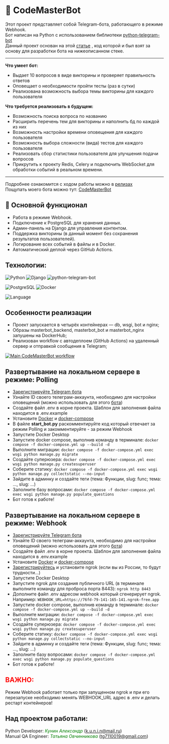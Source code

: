 # 🤖 CodeMasterBot

Этот проект представляет собой Telegram-бота, работающего в режиме Webhook.  
Бот написан на Python с использованием библиотеки [python-telegram-bot](https://docs.python-telegram-bot.org/en/v21.7/)  
Данный проект основан на этой [статье](https://yourtodo.life/ru/posts/django-5-s-botom-na-python-telegram-bot-213/) , код которой и был взят за основу для разработки бота на нижеописанном стеке.

---

**Что умеет бот:**

- Выдает 10 вопросов в виде викторины и проверяет правильность ответов
- Оповещает о необходимости пройти тесты (раз в сутки)  
- Реализована возможность выбора темы викторины для каждого пользователя  



**Что требуется реализовать в будущем:**

- Возможность поиска вопроса по названию
- Расширить перечень тем для викторины и наполнить бд по каждой из них
- Возможность настройки времени оповещения  для каждого пользователя
- Возможность выбора сложности (вида) тестов для каждого пользователя
- Реализовать сбор статистики пользователя для улучшения подачи вопросов
- Прикрутить к проекту Redis, Celery и подключить WebSocket для обработки событий в реальном времени.

---
Подробнее ознакомится с ходом работы можно в [релизах](https://github.com/K-u-n-i-n/CodeMasterBot/releases)  
Пощупать моего бота можно тут:  [CodeMasterBot](https://t.me/skill_tester_bot)  




## 🚀 Основной функционал
- Работа в режиме Webhook.
- Подключение к PostgreSQL для хранения данных.
- Админ-панель на Django для управления контентом.
- Поддержка викторины (в данный момент без сохранения результатов пользователей).
- Логирование всех событий в файлы и в Docker.
- Автоматический деплой через GitHub Actions.





## Технологии:


![Python](https://img.shields.io/badge/Python-3.12.7-blue)
![Django](https://img.shields.io/badge/Django-5.0.9-green)
![python-telegram-bot](https://img.shields.io/badge/PythonTelegramBot-21.7-blue)

![PostgreSQL](https://img.shields.io/badge/PostgreSQL-green)
![Docker](https://img.shields.io/badge/Docker-blue)

![Language](https://img.shields.io/badge/lang-ru-red)

## Особенности реализации
- Проект запускается в четырёх контейнерах — db, wsgi, bot и nginx;
- Образы masterbot_backend, masterbot_bot и masterbot_nginx запушены на DockerHub;
- Реализован workflow c автодеплоем (GitHub Actions) на удаленный сервер и отправкой сообщения в Telegram;

[![Main CodeMasterBot workflow](https://github.com/K-u-n-i-n/CodeMasterBot/actions/workflows/main.yml/badge.svg?branch=main)](https://github.com/K-u-n-i-n/CodeMasterBot/actions/workflows/main.yml)


## Развертывание на локальном сервере в режиме: Polling
- [Зарегистрируйте Telegram бота](https://vc.ru/telegram/1552569-kak-sozdat-zaregistrirovat-telegram-bota)
- Узнайте ID своего телеграм-аккаунта, необходимо для настройки оповещений (можно использовать для этого [бота](https://t.me/userinfobot))
- Создайте файл .env в корне проекта. Шаблон для заполнения файла находится в .env.example
- Установите [Docker](https://docs.docker.com/engine/install/) и [docker-compose](https://docs.docker.com/compose/install/) 
- В файле **start_bot.py** раскомментируйте код который отвечает за режим Polling и закомментируйте - за режим Webhook
- Запустите Docker Desktop 
- Запустите docker compose, выполнив команду в терминале: `docker compose -f docker-compose.yml up --build -d`
- Выполните миграции: `docker compose -f docker-compose.yml exec wsgi python manage.py migrate`
- Создайте суперюзера: `docker compose -f docker-compose.yml exec wsgi python manage.py createsuperuser`
- Соберите статику: `docker compose -f docker-compose.yml exec wsgi python manage.py collectstatic --no-input`
- Зайдите в админку и создайте теги (тема: Функции, slug: func; тема: ..., slug: ...)
- Заполните базу вопросами: `docker compose -f docker-compose.yml exec wsgi python manage.py populate_questions`
- Бот готов к работе!



## Развертывание на локальном сервере в режиме: Webhook
- [Зарегистрируйте Telegram бота](https://vc.ru/telegram/1552569-kak-sozdat-zaregistrirovat-telegram-bota)
- Узнайте ID своего телеграм-аккаунта, необходимо для настройки оповещений (можно использовать для этого [бота](https://t.me/userinfobot))
- Создайте файл .env в корне проекта. Шаблон для заполнения файла находится в .env.example
- Установите [Docker](https://docs.docker.com/engine/install/) и [docker-compose](https://docs.docker.com/compose/install/) 
- [Зарегистрируйтесь](https://dashboard.ngrok.com/get-started/setup/) и установите ngrok (если вы из России, то будут трудности...)
- Запустите Docker Desktop 
- Запустите ngrok для создания публичного URL (в терминале выполните команду для проброса порта 8443): `ngrok http 8443`
- Дополните файл .env адресом webhook который сгенерирует ngrok. Например: `WEBHOOK_URL=https://76fd-79-141-165-141.ngrok-free.app`
- Запустите docker compose, выполнив команду в терминале: `docker compose -f docker-compose.yml up --build -d`
- Выполните миграции: `docker compose -f docker-compose.yml exec wsgi python manage.py migrate`
- Создайте суперюзера: `docker compose -f docker-compose.yml exec wsgi python manage.py createsuperuser`
- Соберите статику: `docker compose -f docker-compose.yml exec wsgi python manage.py collectstatic --no-input`
- Зайдите в админку и создайте теги (тема: Функции, slug: func; тема: ..., slug: ...)
- Заполните базу вопросами: `docker compose -f docker-compose.yml exec wsgi python manage.py populate_questions`
- Бот готов к работе!


## <span style="color: red;">**ВАЖНО:**</span>  
Режим Webhook работает только при запущенном ngrok и при его перезапуске необходимо менять WEBHOOK_URL адрес в .env и делать рестарт контейнеров!

  
## Над проектом работали:
Python Developer: <span style="color: green;">*Кунин Александр*</span> (k.u.n.i.n@mail.ru)  
Manual QA Engineer: <span style="color: green;">*Татьяна Овчинникова*</span> (tg7110019@gmail.com)